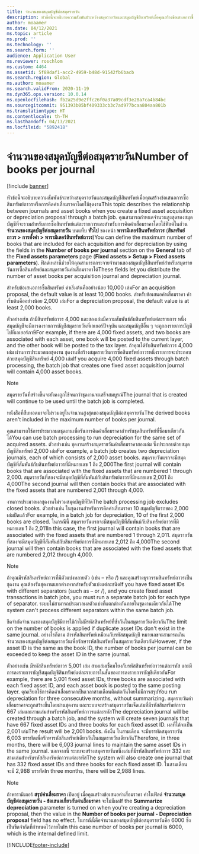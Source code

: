 ```yaml
---
title: จำนวนของสมุดบัญชีต่อสมุดรายวัน
description: หัวข้อนี้จะอธิบายความสัมพันธ์ระหว่างสมุดรายวันและสมุดบัญชีสินทรัพย์เมื่อคุณสร้างข้อเสนอการซื้อสินทรัพย์ถาวรหรือการคิดค่าเสื่อมราคาโดยใช้ชุดงาน คุณสามารถกำหนดจำนวนสูงสุดของสมุดบัญชีที่จะรวมสำหรับการซื้อสินทรัพย์แต่ละรายการและสำหรับการคิดค่าเสื่อมราคา
author: moaamer
ms.date: 04/12/2021
ms.topic: article
ms.prod: ''
ms.technology: ''
ms.search.form: ''
audience: Application User
ms.reviewer: roschlom
ms.custom: 4464
ms.assetid: 5f89daf1-acc2-4959-b48d-91542fb6bacb
ms.search.region: Global
ms.author: moaamer
ms.search.validFrom: 2020-11-19
ms.dyn365.ops.version: 10.0.14
ms.openlocfilehash: fb2a25d9e2ffc26f0a37a09cdf3e28a7ca4b84bc
ms.sourcegitcommit: 951393b05bf409333cb3c7ad977bcaa804aa801b
ms.translationtype: HT
ms.contentlocale: th-TH
ms.lasthandoff: 04/13/2021
ms.locfileid: "5892418"
---
```

# <a name="number-of-books-per-journal"></a><span data-ttu-id="b0492-104">จำนวนของสมุดบัญชีต่อสมุดรายวัน</span><span class="sxs-lookup"><span data-stu-id="b0492-104">Number of books per journal</span></span>

[!include [banner](../includes/banner.md)]

<span data-ttu-id="b0492-105">หัวข้อนี้จะอธิบายความสัมพันธ์ระหว่างสมุดรายวันและสมุดบัญชีสินทรัพย์เมื่อคุณสร้างข้อเสนอการซื้อสินทรัพย์ถาวรหรือการคิดค่าเสื่อมราคาโดยใช้ชุดงาน</span><span class="sxs-lookup"><span data-stu-id="b0492-105">This topic describes the relationship between journals and asset books when you create a fixed asset acquisition or depreciation proposal through a batch job.</span></span> <span data-ttu-id="b0492-106">คุณสามารถกำหนดจำนวนสูงสุดของสมุดบัญชีที่จะรวมสำหรับการซื้อสินทรัพย์แต่ละรายการและสำหรับการคิดค่าเสื่อมราคาโดยใช้ฟิลด์ในส่วน **จำนวนของสมุดบัญชีต่อสมุดรายวัน** บนแท็บ **ทั่วไป** ของหน้า **พารามิเตอร์สินทรัพย์ถาวร** (**สินทรัพย์ถาวร \> การตั้งค่า \> พารามิเตอร์สินทรัพย์ถาวร**)</span><span class="sxs-lookup"><span data-stu-id="b0492-106">You can define the maximum number of books that are included for each acquisition and for depreciation by using the fields in the **Number of books per journal** section on the **General** tab of the **Fixed assets parameters** page (**Fixed assets \> Setup \> Fixed assets parameters**).</span></span> <span data-ttu-id="b0492-107">ฟิลด์เหล่านี้ช่วยให้คุณสามารถกระจายจำนวนของสมุดบัญชีสินทรัพย์สำหรับสมุดรายวันการซื้อสินทรัพย์และสมุดรายวันค่าเสื่อมราคาได้</span><span class="sxs-lookup"><span data-stu-id="b0492-107">These fields let you distribute the number of asset books per acquisition journal and depreciation journal.</span></span>

<span data-ttu-id="b0492-108">สำหรับข้อเสนอการซื้อสินทรัพย์ ค่าเริ่มต้นคืออย่างน้อย 10,000 เล่ม</span><span class="sxs-lookup"><span data-stu-id="b0492-108">For an acquisition proposal, the default value is at least 10,000 books.</span></span> <span data-ttu-id="b0492-109">สำหรับข้อเสนอค่าเสื่อมราคา ค่าเริ่มต้นคืออย่างน้อย 2,000 เล่ม</span><span class="sxs-lookup"><span data-stu-id="b0492-109">For a depreciation proposal, the default value is at least 2,000 books.</span></span>

<span data-ttu-id="b0492-110">ตัวอย่างเช่น ถ้ามีสินทรัพย์ถาวร 4,000 และสองเล่มมีความสัมพันธ์กับสินทรัพย์แต่ละรายการ หนึ่งสมุดบัญชีจะมีการลงรายการบัญชีสมุดรายวันที่เลเยอร์ปัจจุบัน และสมุดบัญชีอื่น ๆ จะถูกลงรายการบัญชีไปที่เลเยอร์ภาษี</span><span class="sxs-lookup"><span data-stu-id="b0492-110">For example, if there are 4,000 fixed assets, and two books are associated with each asset, one book will be posted to the current layer, and the other book will be posted to the tax layer.</span></span> <span data-ttu-id="b0492-111">ถ้าคุณได้รับสินทรัพย์ถาวร 4,000 เล่ม ผ่านการประมวลผลชุดงาน ชุดงานที่สร้างสมุดรายวันการซื้อสินทรัพย์ถาวรหนึ่งรายการจะประกอบด้วยสมุดบัญชีสินทรัพย์ 4,000 เล่ม</span><span class="sxs-lookup"><span data-stu-id="b0492-111">If you acquire 4,000 fixed assets through batch processing, the batch job that creates one fixed asset acquisition journal will contain 4,000 asset books.</span></span>

> [!NOTE]
> <span data-ttu-id="b0492-112">สมุดรายวันที่สร้างขึ้นจะยังคงถูกใช้จนกว่าชุดงานจะเสร็จสมบูรณ์</span><span class="sxs-lookup"><span data-stu-id="b0492-112">The journal that is created will continue to be used until the batch job is completed.</span></span>
>
> <span data-ttu-id="b0492-113">หนังสือที่สืบทอดมาจะไม่รวมอยู่ในจำนวนสูงสุดของสมุดบัญชีต่อสมุดรายวัน</span><span class="sxs-lookup"><span data-stu-id="b0492-113">The derived books aren't included in the maximum number of books per journal.</span></span>

<span data-ttu-id="b0492-114">คุณสามารถใช้การประมวลผลชุดงานเพื่อรันการคิดค่าเสื่อมราคาสำหรับชุดสินทรัพย์ที่ซื้อมาเดียวกันได้</span><span class="sxs-lookup"><span data-stu-id="b0492-114">You can use  batch processing to run depreciation for the same set of acquired assets.</span></span> <span data-ttu-id="b0492-115">ตัวอย่างเช่น ชุดงานสร้างสมุดรายวันค่าเสื่อมราคาสองเล่ม ซึ่งประกอบด้วยสมุดบัญชีสินทรัพย์ 2,000 เล่ม</span><span class="sxs-lookup"><span data-stu-id="b0492-115">For example, a batch job creates two depreciation journals, each of which consists of 2,000 asset books.</span></span> <span data-ttu-id="b0492-116">สมุดรายวันแรกจะมีสมุดบัญชีที่สัมพันธ์กับสินทรัพย์ถาวรที่มีหมายเลข 1 ถึง 2,000</span><span class="sxs-lookup"><span data-stu-id="b0492-116">The first journal will contain books that are associated with the fixed assets that are numbered 1 through 2,000.</span></span> <span data-ttu-id="b0492-117">สมุดรายวันที่สองจะมีสมุดบัญชีที่สัมพันธ์กับสินทรัพย์ถาวรที่มีหมายเลข 2,001 ถึง 4,000</span><span class="sxs-lookup"><span data-stu-id="b0492-117">The second journal will then contain books that are associated with the fixed assets that are numbered 2,001 through 4,000.</span></span>

<span data-ttu-id="b0492-118">งานการประมวลผลชุดงานไม่รวมสมุดบัญชีที่ปิด</span><span class="sxs-lookup"><span data-stu-id="b0492-118">The batch processing job excludes closed books.</span></span> <span data-ttu-id="b0492-119">ตัวอย่างเช่น ในชุดงานสำหรับการคิดค่าเสื่อมราคา 10 สมุดบัญชีแรกของ 2,000 เล่มปิดแล้ว</span><span class="sxs-lookup"><span data-stu-id="b0492-119">For example, in a batch job for depreciation, 10 of the first 2,000 books are closed.</span></span> <span data-ttu-id="b0492-120">ในกรณีนี้ สมุดรายวันแรกจะมีสมุดบัญชีที่สัมพันธ์กับสินทรัพย์ถาวรที่มีหมายเลข 1 ถึง 2,011</span><span class="sxs-lookup"><span data-stu-id="b0492-120">In this case, the first journal will contain books that are associated with the fixed assets that are numbered 1 through 2,011.</span></span> <span data-ttu-id="b0492-121">สมุดรายวันที่สองจะมีสมุดบัญชีที่สัมพันธ์กับสินทรัพย์ถาวรที่มีหมายเลข 2,012 ถึง 4,000</span><span class="sxs-lookup"><span data-stu-id="b0492-121">The second journal will then contain books that are associated with the fixed assets that are numbered 2,012 through 4,000.</span></span>

> [!NOTE]
> <span data-ttu-id="b0492-122">ถ้าคุณมีรหัสสินทรัพย์ถาวรที่มีตัวแบ่งหลายตัว (เช่น – หรือ /) และคุณสร้างธุรกรรมสินทรัพย์ถาวรเป็นชุดงาน คุณต้องรันชุดงานแยกต่างหากสำหรับตัวแบ่งแต่ละชนิด</span><span class="sxs-lookup"><span data-stu-id="b0492-122">If you have fixed asset IDs with different separators (such as – or /), and you create fixed asset transactions in batch jobs, you must run a separate batch job for each type of separator.</span></span> <span data-ttu-id="b0492-123">ระบบไม่สามารถประมวลผลตัวแบ่งที่แตกต่างกันภายในชุดงานเดียวกันได้</span><span class="sxs-lookup"><span data-stu-id="b0492-123">The system can't process different separators within the same batch job.</span></span>

<span data-ttu-id="b0492-124">ขีดจำกัดจำนวนของสมุดบัญชีมีการใช้ถ้าไม่มีรหัสสินทรัพย์ที่ซ้ำกันในสมุดรายวันเดียวกัน</span><span class="sxs-lookup"><span data-stu-id="b0492-124">The limit on the number of books is applied if duplicate asset IDs don't exist in the same journal.</span></span> <span data-ttu-id="b0492-125">อย่างไรก็ตาม ถ้ารหัสสินทรัพย์เหมือนกับรหัสสมุดบัญชี หมายเลขจะสามารถเกินจำนวนของสมุดบัญชีต่อสมุดรายวันเพื่อรักษารหัสสินทรัพย์ในสมุดรายวันเดียวกัน</span><span class="sxs-lookup"><span data-stu-id="b0492-125">However, if the asset ID is the same as the book ID, the number of books per journal can be exceeded to keep the asset ID in the same journal.</span></span>

<span data-ttu-id="b0492-126">ตัวอย่างเช่น มีรหัสสินทรัพย์ถาวร 5,001 เล่ม สามเล่มเชื่อมโยงกับรหัสสินทรัพย์ถาวรแต่ละรหัส และมีการลงรายการบัญชีสมุดบัญชีสินทรัพย์แต่ละรายการในชั้นของการลงรายการบัญชีเดียวกัน</span><span class="sxs-lookup"><span data-stu-id="b0492-126">For example, there are 5,001 fixed asset IDs, three books are associated with each fixed asset ID, and each asset book is posted to the same posting layer.</span></span> <span data-ttu-id="b0492-127">คุณเรียกใช้การคิดค่าเสื่อมราคาเป็นเวลาสามเดือนติดต่อกันโดยไม่มีการสรุป</span><span class="sxs-lookup"><span data-stu-id="b0492-127">You run depreciation for three consecutive months, without summarizing.</span></span>  <span data-ttu-id="b0492-128">สมุดรายวันค่าเสื่อมราคาจะถูกสร้างขึ้นโดยผ่านชุดงาน และระบบจะสร้างสมุดรายวันเจ็ดเล่มที่มีรหัสสินทรัพย์ถาวร 667 เล่มและสามเล่มสำหรับรหัสสินทรัพย์ถาวรแต่ละรหัส</span><span class="sxs-lookup"><span data-stu-id="b0492-128">The depreciation journal will be created through a batch job, and the system will create seven journals that have 667 fixed asset IDs and three books for each fixed asset ID.</span></span> <span data-ttu-id="b0492-129">ผลที่ได้จะเป็น 2,001 เล่ม</span><span class="sxs-lookup"><span data-stu-id="b0492-129">The result will be 2,001 books.</span></span> <span data-ttu-id="b0492-130">ดังนั้น ในสามเดือน จะมีบรรทัดสมุดรายวัน 6,003 บรรทัดเพื่อรักษารหัสสินทรัพย์เดียวกันในสมุดรายวันเดียวกัน</span><span class="sxs-lookup"><span data-stu-id="b0492-130">Therefore, in three months, there will be 6,003 journal lines to maintain the same asset IDs in the same journal.</span></span> <span data-ttu-id="b0492-131">นอกจากนี้ ระบบจะสร้างสมุดรายวันหนึ่งเล่มที่มีรหัสสินทรัพย์ถาวร 332 และสามเล่มสำหรับรหัสสินทรัพย์ถาวรแต่ละรหัส</span><span class="sxs-lookup"><span data-stu-id="b0492-131">The system will also create one journal that has 332 fixed asset IDs and three books for each fixed asset ID.</span></span> <span data-ttu-id="b0492-132">ในสามเดือน จะมี 2,988 บรรทัด</span><span class="sxs-lookup"><span data-stu-id="b0492-132">In three months, there will be 2,988 lines.</span></span>

> [!NOTE] 
> <span data-ttu-id="b0492-133">ถ้าพารามิเตอร์ **สรุปค่าเสื่อมราคา** เปิดอยู่ เมื่อคุณสร้างข้อเสนอค่าเสื่อมราคา ค่าในฟิลด์ **จํานวนสมุดบัญชีต่อสมุดรายวัน - ข้อเสนอเกี่ยวกับค่าเสื่อมราคา** จะไม่มีผล</span><span class="sxs-lookup"><span data-stu-id="b0492-133">If the **Summarize depreciation** parameter is turned on when you're creating a depreciation proposal, then the value in the **Number of books per journal - Depreciation proposal** field has no effect.</span></span> <span data-ttu-id="b0492-134">ในกรณีนี้คือจํานวนของสมุดบัญชีต่อสมุดรายวันคือ 6000 ซึ่งเป็นขีดจํากัดที่กําหนดไว้ภายใน</span><span class="sxs-lookup"><span data-stu-id="b0492-134">In this case number of books per journal is 6000, which is the internal defined limit.</span></span>


[!INCLUDE[footer-include](../../includes/footer-banner.md)]
